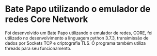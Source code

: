 # Bate Papo utilizando o emulador de redes Core Network

  Foi desenvolvido um Bate Papo utilizando o emulador de redes, CORE, foi utilizado no desenvolvimento a linguagem python 3.7.3, transimissão de dados por Sockets TCP e criptografia TLS. O programa também utiliza threads para seu funcionamento.

